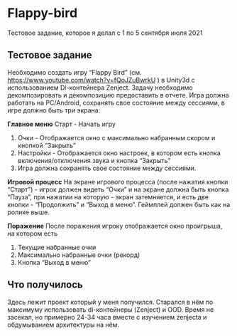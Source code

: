 # Flappy-bird
Тестовое задание, которое я делал c 1 по 5 сентября июля 2021

## Тестовое задание
Необходимо создать игру “Flappy Bird” (см. https://www.youtube.com/watch?v=fQoJZuBwrkU ) в Unity3d с использованием Di-контейнера Zenject. Задачу необходимо декомпозировать и декомпозицию предоставить в отчете.
Игра должна работать на PC/Android, сохранять свое состояние между сессиями, в игре должно быть три экрана:

**Главное меню**
Старт - Начать игру
1) Очки - Отображается окно с максимально набранным скором и кнопкой “Закрыть”
2) Настройки - Отображается окно настроек, в котором есть кнопка включения/отключения звука и кнопка “Закрыть”
3) Игра должна сохранять свое состояние между сессиями.

**Игровой процесс**
На экране игрового процесса (после нажатия кнопки “Старт”) - игрок должен видеть “Очки” и на экране должна быть кнопка “Пауза”, при нажатии на которую - экран затемняется, и есть две кнопки - “Продолжить” и “Выход в меню”.
Геймплей должен быть как на ролике выше.

**Поражение**
После поражения игроку отображается окно проигрыша, на котором есть
1) Текущие набранные очки 
2) Максимально набранные очки (рекорд)
3) Кнопка “Выход в меню”

## Что получилось
Здесь лежит проект который у меня получился. Старался в нём по максимуму использовать di-контейнеры (Zenject) и OOD. Время не засекал, но примерно 24-34 часа вместе с изучением zenjecta и обдумыванием архитектуры на нём.
